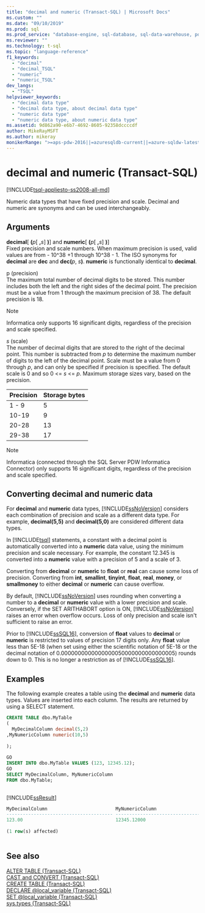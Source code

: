 ```yaml
---
title: "decimal and numeric (Transact-SQL) | Microsoft Docs"
ms.custom: ""
ms.date: "09/10/2019"
ms.prod: sql
ms.prod_service: "database-engine, sql-database, sql-data-warehouse, pdw"
ms.reviewer: ""
ms.technology: t-sql
ms.topic: "language-reference"
f1_keywords: 
  - "decimal"
  - "decimal_TSQL"
  - "numeric"
  - "numeric_TSQL"
dev_langs: 
  - "TSQL"
helpviewer_keywords: 
  - "decimal data type"
  - "decimal data type, about decimal data type"
  - "numeric data type"
  - "numeric data type, about numeric data type"
ms.assetid: 9d862a90-e6b7-4692-8605-92358dccccdf
author: MikeRayMSFT
ms.author: mikeray
monikerRange: ">=aps-pdw-2016||=azuresqldb-current||=azure-sqldw-latest||>=sql-server-2016||=sqlallproducts-allversions||>=sql-server-linux-2017||=azuresqldb-mi-current"
---
```

# decimal and numeric (Transact-SQL)
[!INCLUDE[tsql-appliesto-ss2008-all-md](../../includes/tsql-appliesto-ss2008-all-md.md)]

Numeric data types that have fixed precision and scale. Decimal and numeric are synonyms and can be used interchangeably.
  
## Arguments  
**decimal**[ **(**_p_[ **,**_s_] **)**] and **numeric**[ **(**_p_[ **,**_s_] **)**]  
Fixed precision and scale numbers. When maximum precision is used, valid values are from - 10^38 +1 through 10^38 - 1. The ISO synonyms for **decimal** are **dec** and **dec(**_p_, _s_**)**. **numeric** is functionally identical to **decimal**.
  
p (precision)  
The maximum total number of decimal digits to be stored. This number includes both the left and the right sides of the decimal point. The precision must be a value from 1 through the maximum precision of 38. The default precision is 18.
  
> [!NOTE]  
>  Informatica only supports 16 significant digits, regardless of the precision and scale specified.  
  
*s* (scale)  
The number of decimal digits that are stored to the right of the decimal point. This number is subtracted from *p* to determine the maximum number of digits to the left of the decimal point. Scale must be a value from 0 through *p*, and can only be specified if precision is specified. The default scale is 0 and so 0 <= *s* \<= *p*. Maximum storage sizes vary, based on the precision.
  
|Precision|Storage bytes|  
|---|---|
|1 - 9|5|  
|10-19|9|  
|20-28|13|  
|29-38|17|  
  
> [!NOTE]  
>  Informatica (connected through the SQL Server PDW Informatica Connector) only supports 16 significant digits, regardless of the precision and scale specified.  
  
## Converting decimal and numeric data
For **decimal** and **numeric** data types, [!INCLUDE[ssNoVersion](../../includes/ssnoversion-md.md)] considers each combination of precision and scale as a different data type. For example, **decimal(5,5)** and **decimal(5,0)** are considered different data types.
  
In [!INCLUDE[tsql](../../includes/tsql-md.md)] statements, a constant with a decimal point is automatically converted into a **numeric** data value, using the minimum precision and scale necessary. For example, the constant 12.345 is converted into a **numeric** value with a precision of 5 and a scale of 3.
  
Converting from **decimal** or **numeric** to **float** or **real** can cause some loss of precision. Converting from **int**, **smallint**, **tinyint**, **float**, **real**, **money**, or **smallmoney** to either **decimal** or **numeric** can cause overflow.
  
By default, [!INCLUDE[ssNoVersion](../../includes/ssnoversion-md.md)] uses rounding when converting a number to a **decimal** or **numeric** value with a lower precision and scale. Conversely, if the SET ARITHABORT option is ON, [!INCLUDE[ssNoVersion](../../includes/ssnoversion-md.md)] raises an error when overflow occurs. Loss of only precision and scale isn't sufficient to raise an error.
  
Prior to [!INCLUDE[ssSQL16](../../includes/sssql16-md.md)], conversion of **float** values to **decimal** or **numeric** is restricted to values of precision 17 digits only. Any **float** value less than 5E-18 (when set using either the scientific notation of 5E-18 or the decimal notation of 0.0000000000000000050000000000000005) rounds down to 0. This is no longer a restriction as of [!INCLUDE[ssSQL16](../../includes/sssql16-md.md)].
  
## Examples  
The following example creates a table using the **decimal** and **numeric** data types.  Values are inserted into each column. The results are returned by using a SELECT statement.
  
```sql
CREATE TABLE dbo.MyTable  
(  
  MyDecimalColumn decimal(5,2)  
,MyNumericColumn numeric(10,5)
  
);  
  
GO  
INSERT INTO dbo.MyTable VALUES (123, 12345.12);  
GO  
SELECT MyDecimalColumn, MyNumericColumn  
FROM dbo.MyTable;  
  
```  
  
[!INCLUDE[ssResult](../../includes/ssresult-md.md)]
  
```sql
MyDecimalColumn                         MyNumericColumn  
--------------------------------------- ---------------------------------------  
123.00                                  12345.12000  
  
(1 row(s) affected)  
  
```  
  
## See also
[ALTER TABLE &#40;Transact-SQL&#41;](../../t-sql/statements/alter-table-transact-sql.md)  
[CAST and CONVERT &#40;Transact-SQL&#41;](../../t-sql/functions/cast-and-convert-transact-sql.md)  
[CREATE TABLE &#40;Transact-SQL&#41;](../../t-sql/statements/create-table-transact-sql.md)  
[DECLARE @local_variable &#40;Transact-SQL&#41;](../../t-sql/language-elements/declare-local-variable-transact-sql.md)  
[SET @local_variable &#40;Transact-SQL&#41;](../../t-sql/language-elements/set-local-variable-transact-sql.md)  
[sys.types &#40;Transact-SQL&#41;](../../relational-databases/system-catalog-views/sys-types-transact-sql.md)
  
